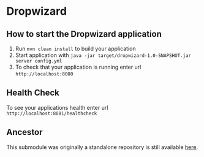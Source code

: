 # Dropwizard

How to start the Dropwizard application
---

1. Run `mvn clean install` to build your application
1. Start application
   with `java -jar target/dropwizard-1.0-SNAPSHOT.jar server config.yml`
1. To check that your application is running enter url `http://localhost:8080`

Health Check
---

To see your applications health enter url `http://localhost:8081/healthcheck`

## Ancestor

This submodule was originally a standalone repository is still
available [here](https://github.com/volodya-lombrozo/dropwizard-example).